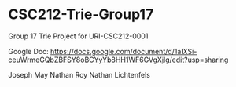 # CSC212-Trie-Group17

Group 17 Trie Project for URI-CSC212-0001

Google Doc: https://docs.google.com/document/d/1aIXSi-ceuWrmeGQbZBFSY8oBCYyYb8HH1WF6GVgXjlg/edit?usp=sharing

Joseph May
Nathan Roy
Nathan Lichtenfels
